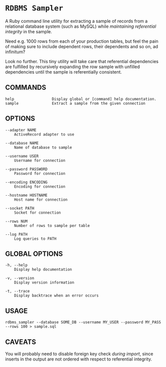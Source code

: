 `RDBMS Sampler`
==============

A Ruby command line utility for extracting a sample of records from a relational 
database system (such as MySQL) while *maintaining referential integrity* in the sample. 

Need e.g. 1000 rows from each of your production tables, but feel the pain of making 
sure to include dependent rows, their dependents and so on, ad infinitum?

Look no further. This tiny utility will take care that referential dependencies are
fulfilled by recursively expanding the row sample with unfilled dependencies until
the sample is referentially consistent.

COMMANDS
--------

    help                 Display global or [command] help documentation.
    sample               Extract a sample from the given connection

OPTIONS
-------

    --adapter NAME
        ActiveRecord adapter to use

    --database NAME
        Name of database to sample

    --username USER
        Username for connection

    --password PASSWORD
        Password for connection

    --encoding ENCODING
        Encoding for connection

    --hostname HOSTNAME
        Host name for connection

    --socket PATH
        Socket for connection

    --rows NUM
        Number of rows to sample per table

    --log PATH
        Log queries to PATH

GLOBAL OPTIONS
--------------

    -h, --help
        Display help documentation

    -v, --version
        Display version information

    -t, --trace
        Display backtrace when an error occurs

USAGE
-----

    rdbms_sampler --database SOME_DB --username MY_USER --password MY_PASS --rows 100 > sample.sql

CAVEATS
-------

You will probably need to disable foreign key check *during import*, since inserts in 
the output are not ordered with respect to referential integrity.
